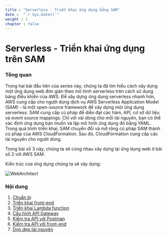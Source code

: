 ```yaml
---
title : "Serverless - Triển khai ứng dụng bằng SAM"
date :  "`r Sys.Date()`" 
weight : 1 
chapter : false
---
```

# Serverless - Triển khai ứng dụng trên SAM

### Tổng quan

Trong hai bài đầu tiên của series này, chúng ta đã tìm hiểu cách xây dựng một ứng dụng web đơn giản theo mô hình serverless trên cách sử dụng bảng điều khiển của AWS. Để xây dựng ứng dụng serverless nhanh hơn, AWS cung cấp cho người dùng dịch vụ AWS Serverless Application Model (SAM) - là một open-source framework để xây dựng một ứng dụng serverless. SAM cung cấp cú pháp để diễn đạt các hàm, API, cơ sở dữ liệu và event source mappings. Chỉ với vài dòng cho mỗi tài nguyên, bạn có thể xác định ứng dụng bạn muốn và lập mô hình ứng dụng đó bằng YAML. Trong quá trình triển khai, SAM chuyển đổi và mở rộng cú pháp SAM thành cú pháp của AWS CloudFormation. Sau đó, CloudFormation cung cấp các tài nguyên cho người dùng.  

Trong bài số 3 này, chúng ta sẽ cùng nhau xây dựng lại ứng dụng web ở bài số 2 với AWS SAM.

Kiến trúc của ứng dụng chúng ta sẽ xây dựng:

![WebArchitect](/images/serverless-architect-diagram.png?featherlight=false&width=50pc)

### Nội dung

 1. [Chuẩn bị](1-preparation/)
 2. [Triển khai front-end](2-front-end-deployment/)
 3. [Triển khai Lambda function](3-deploy-lambda-function/)
 4. [Cấu hình API Gateway](4-config-api-gw/)
 5. [Kiểm tra API với Postman](5-test-api-by-postman/)
 6. [Kiểm tra API với front-end](6-test-front-end/)
 7. [Dọn dẹp tài nguyên](7-cleanup)